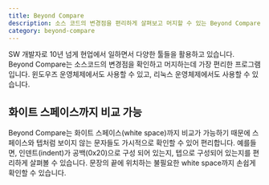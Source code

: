 ```yaml
---
title: Beyond Compare
description: 소스 코드의 변경점을 편리하게 살펴보고 머지할 수 있는 Beyond Compare 툴에 대한 내용을 기록합니다.
category: beyond-compare
---
```


SW 개발자로 10년 넘게 현업에서 일하면서 다양한 툴들을 활용하고 있습니다. 
Beyond Compare는 소스코드의 변경점을 확인하고 머지하는데 
가장 편리한 프로그램입니다. 
윈도우즈 운영체제에서도 사용할 수 있고, 
리눅스 운영체제에서도 사용할 수 있습니다. 


화이트 스페이스까지 비교 가능
---


Beyond Compare는 화이트 스페이스(white space)까지 비교가 가능하기 때문에 
스페이스와 텝처럼 보이지 않는 문자들도 가시적으로 확인할 수 있어 편리합니다. 
예를들면, 인덴트(indent)가 공백(0x20)으로 구성 되어 있는지, 
텝으로 구성되어 있는지를 편리하게 살펴볼 수 있습니다. 
문장의 끝에 위치하는 불필요한 white space까지 손쉽게 확인할 수 있습니다. 



